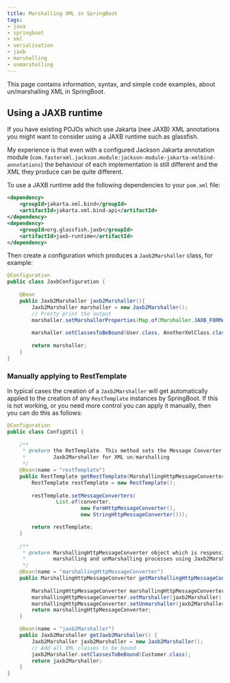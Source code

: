 ```yaml
---
title: Marshalling XML in SpringBoot
tags:
- java
- springboot
- xml
- serialisation
- jaxb
- marshalling
- unmarshalling
---
```


This page contains information, syntax, and simple code examples, about un/marshalling XML in SpringBoot.
<!--more-->

## Using a JAXB runtime

If you have existing POJOs which use Jakarta (nee JAXB) XML annotations you might want to consider using
a JAXB runtime such as glassfish.

My experience is that even with a configured Jackson Jakarta annotation module (`com.fasterxml.jackson.module:jackson-module-jakarta-xmlbind-annotations`) 
the behaviour of each implementation is still different and the XML they produce can be quite different.

To use a JAXB runtime add the following dependencies to your `pom.xml` file:
```xml
<dependency>
    <groupId>jakarta.xml.bind</groupId>
    <artifactId>jakarta.xml.bind-api</artifactId>
</dependency>
<dependency>
    <groupId>org.glassfish.jaxb</groupId>
    <artifactId>jaxb-runtime</artifactId>
</dependency>
```

Then create a configuration which produces a `Jaxb2Marshaller` class, for example:
```java
@Configuration
public class JaxbConfiguration {
    
    @Bean
    public Jaxb2Marshaller jaxb2Marshaller(){
        Jaxb2Marshaller marshaller = new Jaxb2Marshaller();
        // Pretty print the output
        marshaller.setMarshallerProperties(Map.of(Marshaller.JAXB_FORMATTED_OUTPUT, true));
        
        marshaller.setClassesToBeBound(User.class, AnotherXmlClass.class);
        
        return marshaller;
    }
}
```

### Manually applying to RestTemplate

In typical cases the creation of a `Jaxb2Marshaller` will get automatically applied to the creation of any `RestTemplate` instances
by SpringBoot.
If this is not working, or you need more control you can apply it manually, then you can do this as follows:
```java
@Configuration
public class ConfigUtil {
 
    /**
     * @return the RetTemplate. This method sets the Message Converter objects to the RestTemplate so that it uses the 
     *         Jaxb2Marshaller for XML un/marshalling
     */
    @Bean(name = "restTemplate")
    public RestTemplate getRestTemplate(MarshallingHttpMessageConverter converter) {
        RestTemplate restTemplate = new RestTemplate();
 
        restTemplate.setMessageConverters(
                List.of(converter, 
                        new FormHttpMessageConverter(), 
                        new StringHttpMessageConverter()));

        return restTemplate;
    }
 
    /**
     * @return MarshallingHttpMessageConverter object which is responsible for XML
     *         marshalling and unMarshalling processes using Jaxb2Marshaller
     */
    @Bean(name = "marshallingHttpMessageConverter")
    public MarshallingHttpMessageConverter getMarshallingHttpMessageConverter(Jaxb2Marshaller jaxb2Marshaller) {
 
        MarshallingHttpMessageConverter marshallingHttpMessageConverter = new MarshallingHttpMessageConverter();
        marshallingHttpMessageConverter.setMarshaller(jaxb2Marshaller);
        marshallingHttpMessageConverter.setUnmarshaller(jaxb2Marshaller);
        return marshallingHttpMessageConverter;
    }

    @Bean(name = "jaxb2Marshaller")
    public Jaxb2Marshaller getJaxb2Marshaller() {
        Jaxb2Marshaller jaxb2Marshaller = new Jaxb2Marshaller();
        // Add all XML classes to be bound
        jaxb2Marshaller.setClassesToBeBound(Customer.class);
        return jaxb2Marshaller;
    }
}
```

